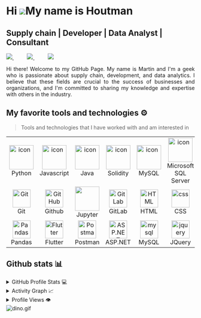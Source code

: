 Hi ![](https://user-images.githubusercontent.com/18350557/176309783-0785949b-9127-417c-8b55-ab5a4333674e.gif)My name is Houtman
===============================================================================================================================

Supply chain | Developer | Data Analyst | Consultant
--------------------------------------------------------------------------

<div align="justify">
 
<a href="https://twitter.com/Houtman_Woodman">
<img src="https://img.shields.io/badge/Twitter-%231DA1F2.svg?style=for-the-badge&logo=Twitter&logoColor=white">
</a>
&nbsp;&nbsp;&nbsp;&nbsp;&nbsp;&nbsp;&nbsp;&nbsp;
<a href="https://www.linkedin.com/in/martin-houtman/">
<img src="https://img.shields.io/badge/Linkedin-%231DA1F2.svg?style=for-the-badge&logo=Linkedin&logoColor=white">
</a>
&nbsp;&nbsp;&nbsp;&nbsp;&nbsp;&nbsp;&nbsp;&nbsp;
<a href="https://houtman80.medium.com/">
<img src="https://img.shields.io/badge/Medium-12100E?style=for-the-badge&logo=medium&logoColor=white">
</a>
 
</div> 
<p></p>
<p align="justify"> 
Hi there! Welcome to my GitHub Page. My name is Martin and I'm a geek who is passionate about supply chain, development, and data analytics. I believe that these fields are crucial to the success of businesses and organizations, and I'm committed to sharing my knowledge and expertise with others in the industry.
 

</p>

## My favorite tools and technologies ⚙️ 

> Tools and technologies that I have worked with and am interested in

<table>
  <tr>
    <td align="center" width="96">
        <img src="https://cdn.jsdelivr.net/gh/devicons/devicon/icons/python/python-original.svg" alt="icon" width="65" height="65" />
      <br>Python
    </td>
    <td align="center" width="96">
        <img src="https://cdn.jsdelivr.net/gh/devicons/devicon/icons/javascript/javascript-original.svg" alt="icon" width="65" height="65" />
      <br>Javascript
    </td>
    <td align="center" width="96">
        <img src="https://cdn.jsdelivr.net/gh/devicons/devicon/icons/java/java-original.svg" alt="icon" width="65" height="65" />
      <br>Java
    </td>
    <td align="center" width="96">
        <img src="https://cdn.jsdelivr.net/gh/devicons/devicon/icons/solidity/solidity-original.svg" alt="icon" width="65" height="65" />
      <br>Solidity
    </td>
    <td align="center" width="96">
        <img src="https://cdn.jsdelivr.net/gh/devicons/devicon/icons/mysql/mysql-original.svg" alt="icon" width="65" height="65" />
      <br>MySQL
    </td>
   <td align="center" width="96">
        <img src="https://cdn.jsdelivr.net/gh/devicons/devicon/icons/microsoftsqlserver/microsoftsqlserver-plain.svg" alt="icon" width="65" height="65" />
      <br>Microsoft SQL Server
    </td>
   <td align="center" width="96">
        <img src="https://cdn.jsdelivr.net/gh/devicons/devicon/icons/sqlalchemy/sqlalchemy-original.svg" alt="icon" width="65" height="65" />
      <br>SQLAlchemy
    </td>
   <td align="center" width="96">
        <img src="https://cdn.jsdelivr.net/gh/devicons/devicon/icons/postgresql/postgresql-original.svg" width="65" height="65" alt="PostgreSQL" />
      <br>PostgreSQL
    </td>
  </tr>
  <tr>
    <td align="center" width="96"> 
        <img src="https://user-images.githubusercontent.com/25181517/192108372-f71d70ac-7ae6-4c0d-8395-51d8870c2ef0.png" width="48" height="48" alt="Git" />
      <br>Git
    </td>
    <td align="center" width="96">
        <img src="https://user-images.githubusercontent.com/25181517/192108374-8da61ba1-99ec-41d7-80b8-fb2f7c0a4948.png" width="48" height="48" alt="GitHub" />
      <br>Github
    </td>
     <td align="center" width="96">
        <img src="https://cdn.jsdelivr.net/gh/devicons/devicon/icons/jupyter/jupyter-original.svg" width="65" height="65" />
      <br>Jupyter
    </td>
    <td align="center"  width="96">
        <img src="https://user-images.githubusercontent.com/25181517/192108376-c675d39b-90f6-4073-bde6-5a9291644657.png" width="48" height="48" alt="GitLab" />
      <br>GitLab
    </td>
    <td align="center"  width="96">
        <img src="https://skillicons.dev/icons?i=html" width="48" height="48" alt="HTML" />
      <br>HTML
    </td>
    <td align="center" width="96">
        <img src="https://skillicons.dev/icons?i=css" width="48" height="48" alt="css" />
      <br>CSS
    </td>
    <td align="center"  width="96">
        <img src="https://skillicons.dev/icons?i=bootstrap" width="48" height="48" alt="bootstrap" />
      <br>Bootstrap
    </td>
    <td align="center" width="96">
        <img src="https://skillicons.dev/icons?i=tailwind" width="48" height="48" alt="tailwind" />
      <br>Tailwind
    </td>
    <td align="center" width="96">
        <img src="https://skillicons.dev/icons?i=redis" width="48" height="48" alt="redis" />
      <br>redis
    </td>
  </tr>
 <tr>
      <td align="center" width="96">
        <img src="https://cdn.jsdelivr.net/gh/devicons/devicon/icons/pandas/pandas-original.svg" width="48" height="48" alt="Pandas" />
      <br>Pandas
    </td>
        <td align="center" width="96">
        <img src="https://user-images.githubusercontent.com/25181517/186150365-da1eccce-6201-487c-8649-45e9e99435fd.png" width="48" height="48" alt="Flutter" />
      <br>Flutter
    </td>
        <td align="center" width="96">
        <img src="https://user-images.githubusercontent.com/25181517/192109061-e138ca71-337c-4019-8d42-4792fdaa7128.png" width="48" height="48" alt="Postman" />
      <br>Postman
    </td>
          <td align="center" width="96">
        <img src="https://skillicons.dev/icons?i=dotnet" width="48" height="48" alt="ASP.NET Core" />
      <br>ASP.NET
    </td>
            <td align="center" width="96">
        <img src="https://skillicons.dev/icons?i=mysql" width="48" height="48" alt="mysql" />
      <br>MySQL
    </td>
              <td align="center" width="96">
        <img src="https://skillicons.dev/icons?i=jquery" width="48" height="48" alt="jquery" />
      <br>JQuery
    </td>
 </tr>
</table>


## Github stats 📊 

<details> 
  <summary>GitHub Profile Stats 💻</summary>
  <br/>
    <a href="https://github.com/houtmen/github-readme-stats"><img alt="houtmen's Github Stats" src="https://github-readme-stats.vercel.app/api/?username=houtmen&show_icons=true&count_private=true&theme=default&hide_border=true&bg_color=fff&title_color=00E676&icon_color=00E676" height="192px"/></a>
  <a href="https://github.com/houtmen/github-readme-stats"><img alt="houtmen's Top Languages" src="https://github-readme-stats.vercel.app/api/top-langs/?username=houtmen&langs_count=8&layout=compact&theme=default&hide_border=true&bg_color=fff&title_color=000&icon_color=000&hide=Jupyter%20Notebook" height="192px"/></a>
  <br/>
</details>

<details>
  <summary>Activity Graph 📈</summary>
  <br/>
 
<a href="https://github.com/ashutosh00710/github-readme-activity-graph"><img alt="houtmen's Activity Graph" src="https://github-readme-activity-graph.cyclic.app/graph?username=houtmen&bg_color=ffffff&color=000000&line=00ea70&point=403d3d&area=true&hide_border=true" /></a>
</details>

<details>
  <summary>Profile Views 👁️</summary>
  <br/>
  <img src="https://komarev.com/ghpvc/?username=houtmen&label=PROFILE+VIEWS&style=for-the-badge&color=brightgreen">

</details>

<img data-target="animated-image.replacedImage" alt="dino.gif" class="AnimatedImagePlayer-animatedImage" src="https://github.com/saadeghi/saadeghi/raw/master/dino.gif" style="display: block; opacity: 1;">
